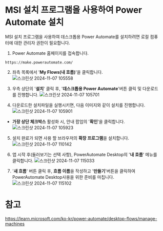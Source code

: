 # MSI 설치 프로그램을 사용하여 Power Automate 설치
  
MSI 설치 프로그램을 사용하여 데스크톱용 Power Automate를 설치하려면 로컬 컴퓨터에 대한 관리자 권한이 필요합니다.

1. Power Automate 홈페이지를 접속합니다.

```
https://make.powerautomate.com/
```

2. 좌측 목록에서 '**My Flows(내 흐름)**'을 클릭합니다.
![스크린샷 2024-11-07 105558](https://github.com/user-attachments/assets/cc37e4ed-efa3-4479-a3af-29294331e47e)


4. 우측 상단의 '**설치**' 클릭 후, '**데스크톱용 Power Automate**'버튼 클릭 및 다운로드를 진행합니다.
![스크린샷 2024-11-07 105701](https://github.com/user-attachments/assets/4e338a86-896c-489f-a3d8-49743777d81b)


5. 다운로드한 설치파일을 실행시키면, 다음 이미지와 같이 설치를 진행합니다.
![스크린샷 2024-11-07 105901](https://github.com/user-attachments/assets/861c9c04-3f5d-4229-8bb2-5e1ce46e53aa)


- **가장 상단 체크박스** 활성화 시, 안내 팝업의 '**확인**'을 클릭합니다.
![스크린샷 2024-11-07 105923](https://github.com/user-attachments/assets/04e9daa4-cb00-4b4b-9b60-f94c5f4911f4)


5. 설치 완료가 되면 사용 할 브라우저의 **확장 프로그램**을 설치합니다.
![스크린샷 2024-11-07 110142](https://github.com/user-attachments/assets/51f663c8-aac6-4548-8350-4b516d693a55)


6. 앱 시작 후(둘러보기는 선택 사항), PowerAutomate Desktop의 '**내 흐름**' 메뉴를 클릭합니다.
![스크린샷 2024-11-07 115033](https://github.com/user-attachments/assets/863454a4-f0e8-4023-96b3-6f0df2b28cd6)


7. '**새 흐름**' 버튼 클릭 후, **흐름 이름**을 작성하고 '**만들기**'버튼을 클릭하여 PowerAutomate Desktop사용을 위한 준비를 마칩니다.
![스크린샷 2024-11-07 115102](https://github.com/user-attachments/assets/c703ae88-f65f-497e-929c-cd11698fa01a)


# 참고

https://learn.microsoft.com/ko-kr/power-automate/desktop-flows/manage-machines

